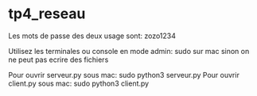 # tp4_reseau
Les mots de passe des deux usage sont: zozo1234

Utilisez les terminales ou console en mode admin: sudo sur mac sinon on ne peut pas ecrire des fichiers

Pour ouvrir serveur.py sous mac: sudo python3 serveur.py
Pour ouvrir client.py sous mac: sudo python3 client.py

